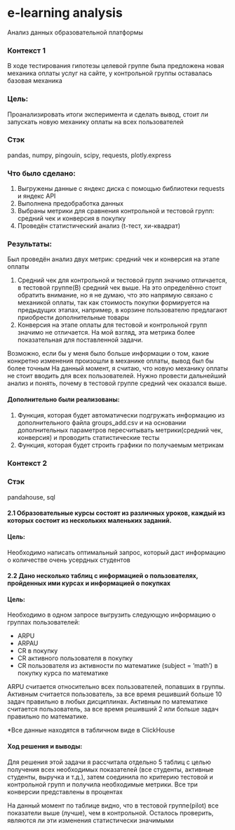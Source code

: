 # e-learning analysis
Анализ данных образовательной платформы
### Контекст 1
В ходе тестирования гипотезы целевой группе была предложена новая механика оплаты услуг на сайте, у контрольной группы оставалась базовая механика
### Цель:
Проанализировать итоги эксперимента и сделать вывод, стоит ли запускать новую механику оплаты на всех пользователей
### Стэк
pandas, numpy, pingouin, scipy, requests, plotly.express
### Что было сделано:
1. Выгружены данные с яндекс диска с помощью библиотеки requests и яндекс API
2. Выполнена предобработка данных
3. Выбраны метрики для сравнения контрольной и тестовой групп: средний чек и конверсия в покупку
4. Проведён статистический анализ (t-тест, хи-квадрат)

### Результаты:
Был проведён анализ двух метрик: средний чек и конверсия на этапе оплаты
1. Средний чек для контрольной и тестовой групп значимо отличается, в тестовой группе(В) средний чек выше. На это определённо стоит обратить внимание, но я не думаю, что это напрямую связано с механикой оплаты, так как стоимость покупки формируется на предыдущих этапах, например, в корзине пользователю предлагают приобрести дополнительные товары
2. Конверсия на этапе оплаты для тестовой и контрольной групп значимо не отличается. На мой взгляд, эта метрика более показательная для поставленной задачи. 

Возможно, если бы у меня было больше информации о том, какие конкретно изменения произошли в механике оплаты, вывод был бы более точным
На данный момент,  я считаю, что новую механику оплаты не стоит вводить для всех пользователей. Нужно провести дальнейший анализ и понять, почему в тестовой группе средний чек оказался выше.

#### Дополнительно были реализованы:
1. Функция, которая будет автоматически подгружать информацию из дополнительного файла groups_add.csv и на основании дополнительных параметров пересчитывать метрики(средний чек, конверсия) и проводить статистические тесты 
2. Функция, которая будет строить графики по получаемым метрикам

### Контекст 2
### Стэк
pandahouse, sql
#### 2.1 Образовательные курсы состоят из различных уроков, каждый из которых состоит из нескольких маленьких заданий. 
#### Цель:
Необходимо написать оптимальный запрос, который даст информацию о количестве очень усердных студентов
#### 2.2 Дано несколько таблиц с информацией о пользователях, пройденных ими курсах и информацией о покупках
#### Цель:
Необходимо в одном запросе выгрузить следующую информацию о группах пользователей:
- ARPU 
- ARPAU 
- CR в покупку 
- СR активного пользователя в покупку 
- CR пользователя из активности по математике (subject = ’math’) в покупку курса по математике

ARPU считается относительно всех пользователей, попавших в группы.
Активным считается пользователь, за все время решивший больше 10 задач правильно в любых дисциплинах.
Активным по математике считается пользователь, за все время решивший 2 или больше задач правильно по математике.

*Все данные находятся в табличном виде в ClickHouse

#### Ход решения и выводы:
Для решения этой задачи я рассчитала отдельно 5 таблиц с целью получения всех необходимых показателей (все студенты, активные студенты, выручка и т.д.), затем соединила по критерию тестовой и контрольной групп и получила необходимые метрики. Все три конверсии представлены в процентах

На данный момент по таблице видно, что в тестовой группе(pilot) все показатели выше (лучше), чем в контрольной. Осталось проверить, являются ли эти изменения статистически значимыми

